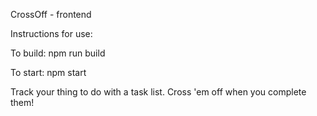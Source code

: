 CrossOff - frontend

Instructions for use:

To build: npm run build

To start: npm start

Track your thing to do with a task list. Cross 'em off when you complete them!
